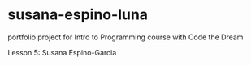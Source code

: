 # susana-espino-luna

portfolio project for Intro to Programming course with Code the Dream

Lesson 5:
Susana Espino-Garcia
